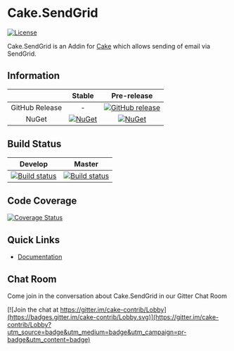 # Cake.SendGrid

[![License](http://img.shields.io/:license-mit-blue.svg)](http://cake-contrib.mit-license.org)

Cake.SendGrid is an Addin for [Cake](http://cakebuild.net/) which allows sending of email via SendGrid.

## Information

||Stable|Pre-release|
|:--:|:--:|:--:|
|GitHub Release|-|[![GitHub release](https://img.shields.io/github/release/cake-contrib/Cake.SendGrid.svg)](https://github.com/cake-contrib/Cake.SendGrid/releases/latest)|
|NuGet|[![NuGet](https://img.shields.io/nuget/v/Cake.SendGrid.svg)](https://www.nuget.org/packages/Cake.SendGrid)|[![NuGet](https://img.shields.io/nuget/vpre/Cake.SendGrid.svg)](https://www.nuget.org/packages/Cake.SendGrid)|

## Build Status

|Develop|Master|
|:--:|:--:|
|[![Build status](https://ci.appveyor.com/api/projects/status/fheg6neg8kv1803h/branch/develop?svg=true)](https://ci.appveyor.com/project/cakecontrib/cake-sendgrid/branch/develop)|[![Build status](https://ci.appveyor.com/api/projects/status/fheg6neg8kv1803h/branch/develop?svg=true)](https://ci.appveyor.com/project/cakecontrib/cake-sendgrid/branch/master)|

## Code Coverage

[![Coverage Status](https://coveralls.io/repos/github/cake-contrib/Cake.SendGrid/badge.svg)](https://coveralls.io/github/cake-contrib/Cake.SendGrid)

## Quick Links

- [Documentation](https://cake-contrib.github.io/Cake.SendGrid/)

## Chat Room
Come join in the conversation about Cake.SendGrid in our Gitter Chat Room

[![Join the chat at https://gitter.im/cake-contrib/Lobby](https://badges.gitter.im/cake-contrib/Lobby.svg)](https://gitter.im/cake-contrib/Lobby?utm_source=badge&utm_medium=badge&utm_campaign=pr-badge&utm_content=badge)
